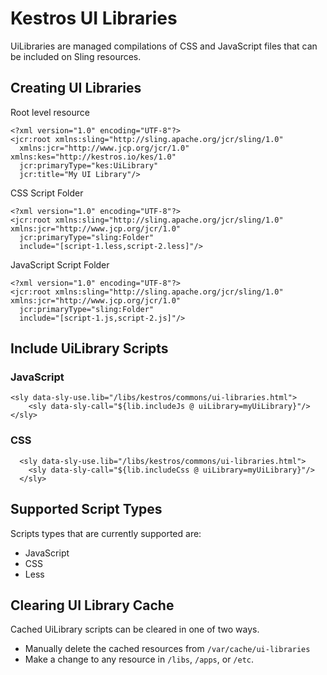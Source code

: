 # Kestros UI Libraries
UiLibraries are managed compilations of CSS and JavaScript files that can be included on Sling resources.

## Creating UI Libraries

Root level resource
```
<?xml version="1.0" encoding="UTF-8"?>
<jcr:root xmlns:sling="http://sling.apache.org/jcr/sling/1.0"
  xmlns:jcr="http://www.jcp.org/jcr/1.0" xmlns:kes="http://kestros.io/kes/1.0"
  jcr:primaryType="kes:UiLibrary"
  jcr:title="My UI Library"/>
```

CSS Script Folder
```
<?xml version="1.0" encoding="UTF-8"?>
<jcr:root xmlns:sling="http://sling.apache.org/jcr/sling/1.0" xmlns:jcr="http://www.jcp.org/jcr/1.0"
  jcr:primaryType="sling:Folder"
  include="[script-1.less,script-2.less]"/>
```

JavaScript Script Folder
```
<?xml version="1.0" encoding="UTF-8"?>
<jcr:root xmlns:sling="http://sling.apache.org/jcr/sling/1.0" xmlns:jcr="http://www.jcp.org/jcr/1.0"
  jcr:primaryType="sling:Folder"
  include="[script-1.js,script-2.js]"/>
```


## Include UiLibrary Scripts

### JavaScript
```
<sly data-sly-use.lib="/libs/kestros/commons/ui-libraries.html">
    <sly data-sly-call="${lib.includeJs @ uiLibrary=myUiLibrary}"/>
</sly>
```

### CSS
```
  <sly data-sly-use.lib="/libs/kestros/commons/ui-libraries.html">
    <sly data-sly-call="${lib.includeCss @ uiLibrary=myUiLibrary}"/>
  </sly>
```

  
## Supported Script Types
Scripts types that are currently supported are:
* JavaScript
* CSS
* Less

## Clearing UI Library Cache
Cached UiLibrary scripts can be cleared in one of two ways.

* Manually delete the cached resources from `/var/cache/ui-libraries`
* Make a change to any resource in `/libs`, `/apps`, or `/etc`.
